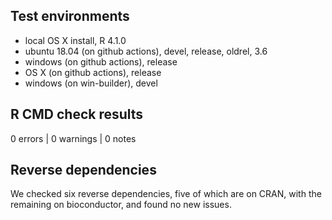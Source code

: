 ## Test environments
* local OS X install, R 4.1.0
* ubuntu 18.04 (on github actions), devel, release, oldrel, 3.6
* windows (on github actions), release
* OS X (on github actions), release
* windows (on win-builder), devel

## R CMD check results

0 errors | 0 warnings | 0 notes

## Reverse dependencies

We checked six reverse dependencies, five of which are on CRAN, with the
remaining on bioconductor, and found no new issues.
